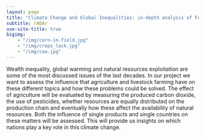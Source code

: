 ```yaml
---
layout: page
title: "Climate Change and Global Inequalities: in-depth analysis of FAO database."
subtitle: rADAr
use-site-title: true
bigimg:
    - "/img/corn-in-field.jpg"
    - "/img/crops_lack.jpg"
    - "/img/cow.jpg"
---
```


Wealth inequality, global warming and natural resources exploitation are some of the most discussed issues of the last decades. In our project we want to assess the influence that agriculture and livestock farming have on these different topics and how these problems could be solved.
The effect of agriculture will be evaluated by measuring the produced carbon dioxide, the use of pesticides, whether resources are equally distributed on the production chain and eventually how these affect the availability of natural resources. Both the influence of single products and single countries on these matters will be assessed. This will provide us insights on which nations play a key role in this climate change.